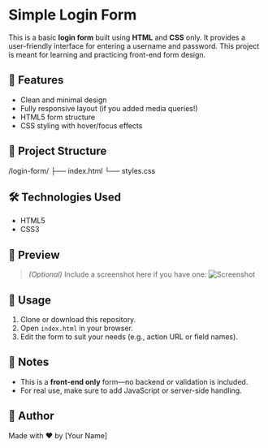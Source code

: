 # Simple Login Form

This is a basic **login form** built using **HTML** and **CSS** only. It provides a user-friendly interface for entering a username and password. This project is meant for learning and practicing front-end form design.

## 🚀 Features

- Clean and minimal design
- Fully responsive layout (if you added media queries!)
- HTML5 form structure
- CSS styling with hover/focus effects

## 📂 Project Structure

/login-form/ ├── index.html └── styles.css

## 🛠️ Technologies Used

- HTML5
- CSS3

## 📸 Preview

> *(Optional)* Include a screenshot here if you have one:
> ![Screenshot](screenshot.png)

## 📝 Usage

1. Clone or download this repository.
2. Open `index.html` in your browser.
3. Edit the form to suit your needs (e.g., action URL or field names).

## 🚧 Notes

- This is a **front-end only** form—no backend or validation is included.
- For real use, make sure to add JavaScript or server-side handling.

## 🙌 Author

Made with ❤️ by [Your Name]


